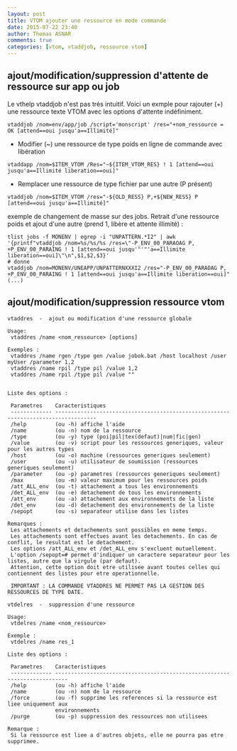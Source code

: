 ```yaml
---
layout: post
title: VTOM ajouter une ressource en mode commande 
date: 2015-07-22 23:40
author: Thomas ASNAR
comments: true
categories: [vtom, vtaddjob, ressource vtom]
---
```

## ajout/modification/suppression d'attente de ressource sur app ou job
Le vthelp vtaddjob n'est pas très intuitif.
Voici un exmple pour rajouter (+) une ressource texte VTOM avec les options d'attente indéfiniment.

`vtaddjob /nom=env/app/job /script='monscript' /res="+nom_ressource = OK [attend==oui jusqu'a==Illimité]"`


 * Modifier (~) une ressource de type poids en ligne de commande avec libération

`vtaddapp /nom=$ITEM_VTOM /Res="~${ITEM_VTOM_RES} ! 1 [attend==oui jusqu'a==Illimité liberation==oui]"`

 * Remplacer une ressource de type fichier par une autre (P présent)
 
 `vtaddjob /nom=$ITEM_VTOM /res="-${OLD_RESS} P,+${NEW_RESS} P [attend==oui jusqu'a==Illimité]"`

exemple de changement de masse sur des jobs. Retrait d'une ressource poids et ajout d'une autre (prend 1, libère et attente illimité) :

```
tlist jobs -f MONENV | egrep -i "UNPATTERN.*I2" | awk '{printf"vtaddjob /nom=%s/%s/%s /res=\"-P_ENV_00_PARAOAG P, +P_ENV_00_PARAING ! 1 [attend==oui jusqu'"'"'a==Illimite liberation==oui]\"\n",$1,$2,$3}'
# donne
vtaddjob /nom=MONENV/UNEAPP/UNPATTERNXXXI2 /res="-P_ENV_00_PARAOAG P, +P_ENV_00_PARAING ! 1 [attend==oui jusqu'a==Illimite liberation==oui]"
(...)
```

## ajout/modification/suppression ressource vtom
```
vtaddres  -  ajout ou modification d'une ressource globale

Usage:
 vtaddres /name <nom_ressource> [options]

Exemples :
 vtaddres /name rgen /type gen /value jobok.bat /host localhost /user myUser /parameter 1,2
 vtaddres /name rpil /type pil /value 1,2
 vtaddres /name rpil /type pil /value ""


Liste des options :

 Parametres    Caracteristiques
 ------------- -----------------------------------------------------------------------------------
 /help         (ou -h) affiche l'aide
 /name         (ou -n) nom de la ressource
 /type         (ou -y) type (poi|pil|tex(defaut)|num|fic|gen)
 /value        (ou -v) script pour les ressources generiques, valeur pour les autres types
 /host         (ou -o) machine (ressources generiques seulement)
 /user         (ou -u) utilisateur de soumission (ressources generiques seulement)
 /parameter    (ou -p) parametres (ressources generiques seulement)
 /max          (ou -m) valeur maximum pour les ressources poids
 /att_ALL_env  (ou -t) attachement a tous les environnements
 /det_ALL_env  (ou -e) detachement de tous les environnements
 /att_env      (ou -a) attachement aux environnements de la liste
 /det_env      (ou -d) detachement des environnements de la liste
 /sepopt       (ou -s) separateur utilise dans les listes

Remarques :
 Les attachements et detachements sont possibles en meme temps.
 Les attachements sont effectues avant les detachements. En cas de conflit, le resultat est le detachement.
 Les options /att_ALL_env et /det_ALL_env s'excluent mutuellement.
 L'option /sepopt=# permet d'indiquer un caractere separateur pour les listes, autre que la virgule (par defaut).
 Attention, cette option doit etre utilisee avant toutes celles qui contiennent des listes pour etre operationnelle.

 IMPORTANT : LA COMMANDE VTADDRES NE PERMET PAS LA GESTION DES RESSOURCES DE TYPE DATE.
```

```
vtdelres  -  suppression d'une ressource

Usage:
 vtdelres /name <nom_ressource>

Exemple :
 vtdelres /name res_1

Liste des options :

 Parametres    Caracteristiques
 ------------- --------------------------------------------------------------------------
 /help         (ou -h) affiche l'aide
 /name         (ou -n) nom de la ressource
 /force        (ou -f) supprime les references si la ressource est liee uniquement aux
               environnements
 /purge        (ou -p) suppression des ressources non utilisees

Remarque :
 Si la ressource est liee a d'autres objets, elle ne pourra pas etre supprimee.
```
